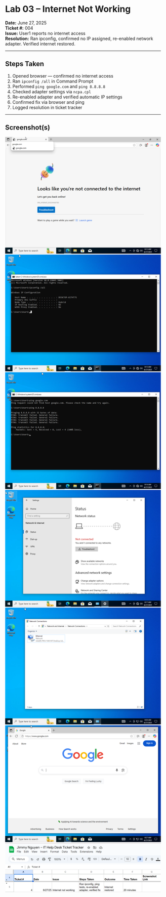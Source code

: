 # Lab 03 – Internet Not Working

**Date:** June 27, 2025  
**Ticket #:** 004  
**Issue:** User1 reports no internet access  
**Resolution:** Ran ipconfig, confirmed no IP assigned, re-enabled network adapter. Verified internet restored.

---

## Steps Taken

1. Opened browser — confirmed no internet access  
2. Ran `ipconfig /all` in Command Prompt  
3. Performed `ping google.com` and `ping 8.8.8.8`  
4. Checked adapter settings via `ncpa.cpl`  
5. Re-enabled adapter and verified automatic IP settings  
6. Confirmed fix via browser and ping  
7. Logged resolution in ticket tracker

---

## Screenshot(s)

![Browser Error](./screenshots/lab03-browser-error.png)  
![IP Config](./screenshots/lab03-ipconfig.png)  
![Ping Test](./screenshots/lab03-ping-test.png)  
![Adapter Status](./screenshots/lab03-adapter-status.png)  
![Fix Adapter](./screenshots/lab03-fix-adapter.png)  
![Fix Confirmed](./screenshots/lab03-confirmed-fixed.png)  
![Ticket Tracker](./screenshots/lab03-ticket-tracker.png)
